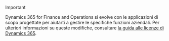 > [!IMPORTANT]
> Dynamics 365 for Finance and Operations si evolve con le applicazioni di scopo progettate per aiutarti a gestire le specifiche funzioni aziendali. Per ulteriori informazioni su queste modifiche, consultare [la guida alle licenze di Dynamics 365](https://go.microsoft.com/fwlink/?LinkId=866544).
 
